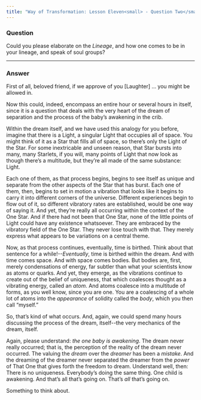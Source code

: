 ```yaml
---
title: "Way of Transformation: Lesson Eleven<small> - Question Two</small>"
---
```


### Question

Could you please elaborate on the *Lineage*, and how one comes
to be in your lineage, and speak of soul groups?

---

### Answer

First of all, beloved friend, if we approve of you [Laughter]
&hellip; you might be allowed in.

Now this could, indeed, encompass an entire hour or several hours in
itself, since it is a question that deals with the very heart of the
dream of separation and the process of the baby’s awakening in the crib.

Within the dream itself, and we have used this analogy for you before,
imagine that there is a Light, a singular Light that occupies all of
space. You might think of it as a Star that fills all of space, so
there’s only the Light of the Star. For some inextricable and unseen
reason, that Star bursts into many, many Starlets, if you will, many
points of Light that now look as though there’s a multitude, but they’re
all made of the same substance: Light.

Each one of them, as that process begins, begins to see itself as unique
and separate from the other aspects of the Star that has burst. Each one
of them, then, begins to set in motion a vibration that looks like it
begins to carry it into different corners of the universe. Different
experiences begin to flow out of it, so different vibratory rates are
established, would be one way of saying it. And yet, they’re really all
occurring within the context of the One Star. And if there had not been
that One Star, none of the little points of Light could have any
existence whatsoever. They are embraced by the vibratory field of the
One Star. They never lose touch with that. They merely express what
appears to be variations on a central theme.

Now, as that process continues, eventually, time is birthed. Think about
that sentence for a while!--*Eventually*, time is birthed within the
dream. And with time comes space. And with space comes bodies. But
bodies are, first, merely condensations of energy, far subtler than what
your scientists know as atoms or quarks. And yet, they emerge, as the
vibrations continue to create out of the belief of uniqueness, that
which coalesces thought as a vibrating energy, called an *atom*. And atoms
coalesce into a multitude of forms, as you well know, since you are one.
You are a coalescing of a whole lot of atoms into the *appearance* of
solidity called the *body*, which you then call “myself.”

So, that’s kind of what occurs. And, again, we could spend many hours
discussing the process of the dream, itself--the very mechanics of the
dream, itself.

Again, please understand: *the one baby is awakening*. The dream never
really occurred; that is, the perception of the reality of the dream
never occurred. The valuing the *dream* over the *dreamer* has been a
*mistake*. And the dreaming of the dreamer never separated the dreamer
from the *power* of That One that gives forth the freedom to dream.
Understand well, then: There is no uniqueness. Everybody’s doing the
same thing. One child is awakening. And that’s all that’s going on.
That’s *all* that’s going on.

Something to think about.

